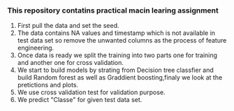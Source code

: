###  This repository contatins practical macin learing assignment

1. First pull the data and set the seed.    
2. The data contains NA values and timestamp which is not available in test data set so remove the unwanted columns as the process of feature engineering.  
3. Once data is ready we split the training into two parts one for training and another one for cross validation.  
4. We start to build models by strating from Decision tree classfier and build Random forest as well as Graddient boosting,finaly we look at the pretictions and plots.   
5. We use cross validation test for validation purpose.
6. We predict "Classe" for given test data set. 
